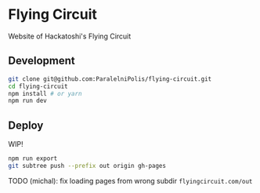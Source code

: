 # Flying Circuit

Website of Hackatoshi's Flying Circuit

## Development

```bash
git clone git@github.com:ParalelniPolis/flying-circuit.git
cd flying-circuit
npm install # or yarn
npm run dev
```

## Deploy

WIP!

```bash
npm run export
git subtree push --prefix out origin gh-pages
```

TODO (michal): fix loading pages from wrong subdir `flyingcircuit.com/out`


